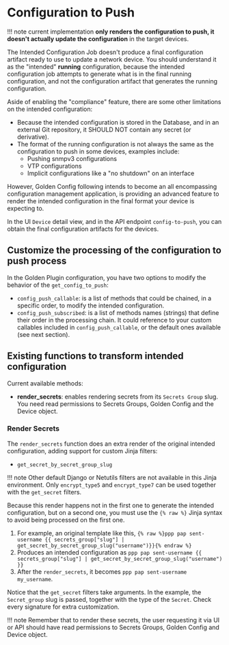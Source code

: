 # Configuration to Push

!!! note 
    current implementation **only renders the configuration to push, it doesn't actually update the configuration** in the target devices.

The Intended Configuration Job doesn't produce a final configuration artifact ready to use to update a network device. You should understand it as the "intended" **running** configuration, because the intended configuration job attempts to generate what is in the final running configuration, and not the configuration artifact that generates the running configuration.

Aside of enabling the "compliance" feature, there are some other limitations on the intended configuration:

- Because the intended configuration is stored in the Database, and in an external Git repository, it SHOULD NOT contain any secret (or derivative).
- The format of the running configuration is not always the same as the configuration to push in some devices, examples include:
  - Pushing snmpv3 configurations
  - VTP configurations
  - Implicit configurations like a "no shutdown" on an interface

However, Golden Config following intends to become an all encompassing configuration management application, is providing an advanced feature to render the intended configuration in the final format your device is expecting to.

In the UI `Device` detail view, and in the API endpoint `config-to-push`, you can obtain the final configuration artifacts for the devices.

## Customize the processing of the configuration to push process

In the Golden Plugin configuration, you have two options to modify the behavior of the `get_config_to_push`:

- `config_push_callable`: is a list of methods that could be chained, in a specific order, to modify the intended configuration.
- `config_push_subscribed`: is a list of methods names (strings) that define their order in the processing chain. It could reference to your custom callables included in `config_push_callable`, or the default ones available (see next section). 

## Existing functions to transform intended configuration

Current available methods:

- **render_secrets**: enables rendering secrets from its `Secrets Group` slug. You need read permissions to Secrets Groups, Golden Config and the Device object.

### Render Secrets

The `render_secrets` function does an extra render of the original intended configuration, adding support for custom Jinja filters:

- `get_secret_by_secret_group_slug`

!!! note 
    Other default Django or Netutils filters are not available in this Jinja environment. Only `encrypt_type5` and `encrypt_type7` can be used together with the `get_secret` filters.

Because this render happens not in the first one to generate the intended configuration, but on a second one, you must use the `{% raw %}` Jinja syntax to avoid being processed on the first one.

1. For example, an original template like this, `{% raw %}ppp pap sent-username {{ secrets_group["slug"] | get_secret_by_secret_group_slug("username")}}{% endraw %}`
2. Produces an intended configuration as `ppp pap sent-username {{ secrets_group["slug"] | get_secret_by_secret_group_slug("username") }}`
3. After the `render_secrets`, it becomes `ppp pap sent-username my_username`.

Notice that the `get_secret` filters take arguments. In the example, the `Secret_group` slug is passed, together with the type of the `Secret`. Check every signature for extra customization.

!!! note 
    Remember that to render these secrets, the user requesting it via UI or API should have read permissions to Secrets Groups, Golden Config and Device object.
